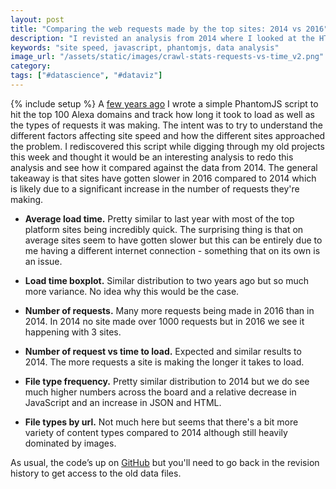 ```yaml
---
layout: post
title: "Comparing the web requests made by the top sites: 2014 vs 2016"
description: "I revisted an analysis from 2014 where I looked at the HTTP requests being made by the top 100 Alexa sites in order to see what affects page speed."
keywords: "site speed, javascript, phantomjs, data analysis"
image_url: "/assets/static/images/crawl-stats-requests-vs-time_v2.png"
category:
tags: ["#datascience", "#dataviz"]
---
```

{% include setup %}
A [few years ago](http://dangoldin.com/2014/03/09/examining-the-requests-made-by-the-top-100-sites/) I wrote a simple PhantomJS script to hit the top 100 Alexa domains and track how long it took to load as well as the types of requests it was making. The intent was to try to understand the different factors affecting site speed and how the different sites approached the problem. I rediscovered this script while digging through my old projects this week and thought it would be an interesting analysis to redo this analysis and see how it compared against the data from 2014. The general takeaway is that sites have gotten slower in 2016 compared to 2014 which is likely due to a significant increase in the number of requests they're making.

<ul class="thumbnails">
  <li>
    <div class="thumbnail">
      <a href="{{ IMG_PATH }}crawl-stats-times-mean_v2.png">
        <amp-img src="{{ IMG_PATH }}crawl-stats-times-mean_v2.png" alt="Mean times" width="600" height="1000" layout="responsive"></amp-img>
      </a>
      <p>
        <strong>Average load time.</strong> Pretty similar to last year with most of the top platform sites being incredibly quick. The surprising thing is that on average sites seem to have gotten slower but this can be entirely due to me having a different internet connection - something that on its own is an issue.
      </p>
    </div>
  </li>

  <li>
    <div class="thumbnail">
      <a href="{{ IMG_PATH }}crawl-stats-times-boxplot_v2.png">
        <amp-img src="{{ IMG_PATH }}crawl-stats-times-boxplot_v2.png" alt="Time boxplot" width="600" height="1000" layout="responsive"></amp-img>
      </a>
      <p>
        <strong>Load time boxplot.</strong> Similar distribution to two years ago but so much more variance. No idea why this would be the case.
      </p>
    </div>
  </li>

  <li>
    <div class="thumbnail">
      <a href="{{ IMG_PATH }}crawl-stats-requests-count_v2.png">
        <amp-img src="{{ IMG_PATH }}crawl-stats-requests-count_v2.png" alt="Number of requests" width="600" height="1000" layout="responsive"></amp-img>
      </a>
      <p>
        <strong>Number of requests.</strong> Many more requests being made in 2016 than in 2014. In 2014 no site made over 1000 requests but in 2016 we see it happening with 3 sites.
      </p>
    </div>
  </li>

  <li>
    <div class="thumbnail">
      <a href="{{ IMG_PATH }}crawl-stats-requests-vs-time_v2.png">
        <amp-img src="{{ IMG_PATH }}crawl-stats-requests-vs-time_v2.png" alt="Requests vs time" width="600" height="600" layout="responsive"></amp-img>
      </a>
      <p>
        <strong>Number of request vs time to load.</strong> Expected and similar results to 2014. The more requests a site is making the longer it takes to load.
      </p>
    </div>
  </li>

  <li>
    <div class="thumbnail">
      <a href="{{ IMG_PATH }}crawl-stats-file-types-count_v2.png">
        <amp-img src="{{ IMG_PATH }}crawl-stats-file-types-count_v2.png" alt="File type frequency" width="600" height="600" layout="responsive"></amp-img>
      </a>
      <p>
        <strong>File type frequency.</strong> Pretty similar distribution to 2014 but we do see much higher numbers across the board and a relative decrease in JavaScript and an increase in JSON and HTML.
      </p>
    </div>
  </li>

  <li>
    <div class="thumbnail">
      <a href="{{ IMG_PATH }}crawl-stats-file-types-url_v2.png">
        <amp-img src="{{ IMG_PATH }}crawl-stats-file-types-url_v2.png" alt="File type by url" width="600" height="1000" layout="responsive"></amp-img>
      </a>
      <p>
        <strong>File types by url.</strong> Not much here but seems that there's a bit more variety of content types compared to 2014 although still heavily dominated by images.
      </p>
    </div>
  </li>
</ul>

As usual, the code’s up on <a href="https://github.com/dangoldin/site-analysis" target="_blank">GitHub</a> but you'll need to go back in the revision history to get access to the old data files.
